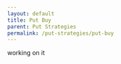 ```yaml
---
layout: default
title: Put Buy
parent: Put Strategies
permalink: /put-strategies/put-buy
---
```

working on it